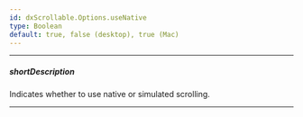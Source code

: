 ```yaml
---
id: dxScrollable.Options.useNative
type: Boolean
default: true, false (desktop), true (Mac)
---
```

---
##### shortDescription
Indicates whether to use native or simulated scrolling.

---
